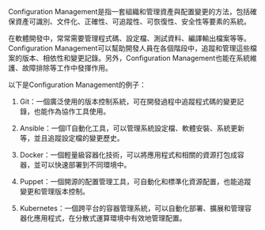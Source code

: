 

Configuration Management是指一套組織和管理資產與配置變更的方法，包括確保資產可識別、文件化、正確性、可追蹤性、可恢復性、安全性等要素的系統。

在軟體開發中，常常需要管理程式碼、設定檔、測試資料、編譯輸出檔案等等。Configuration Management可以幫助開發人員在各個階段中，追蹤和管理這些檔案的版本、相依性和變更記錄。另外，Configuration Management也能在系統維護、故障排除等工作中發揮作用。

以下是Configuration Management的例子：

1. Git：一個廣泛使用的版本控制系統，可在開發過程中追蹤程式碼的變更記錄，也能作為協作工具使用。

2. Ansible：一個IT自動化工具，可以管理系統設定檔、軟體安裝、系統更新等，並且追蹤設定檔的變更歷史。

3. Docker：一個輕量級容器化技術，可以將應用程式和相關的資源打包成容器，並可以快速部署到不同環境中。

4. Puppet：一個開源的配置管理工具，可自動化和標準化資源配置，也能追蹤變更和管理版本控制。

5. Kubernetes：一個跨平台的容器管理系統，可以自動化部署、擴展和管理容器化應用程式，在分散式運算環境中有效地管理配置。